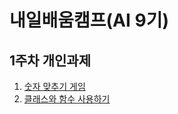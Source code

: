 # 내일배움캠프(AI 9기)

## 1주차 개인과제
1. [숫자 맞추기 게임](https://github.com/kerrrbo/bootcamp_assignment/tree/main/1%EC%A3%BC%EC%B0%A8/%EC%88%AB%EC%9E%90%20%EB%A7%9E%EC%B6%94%EA%B8%B0%20%EA%B2%8C%EC%9E%84)
2. [클래스와 함수 사용하기](https://github.com/kerrrbo/bootcamp_assignment/tree/main/1%EC%A3%BC%EC%B0%A8/%ED%81%B4%EB%9E%98%EC%8A%A4%EC%99%80%20%ED%95%A8%EC%88%98%20%EC%82%AC%EC%9A%A9%ED%95%98%EA%B8%B0)

